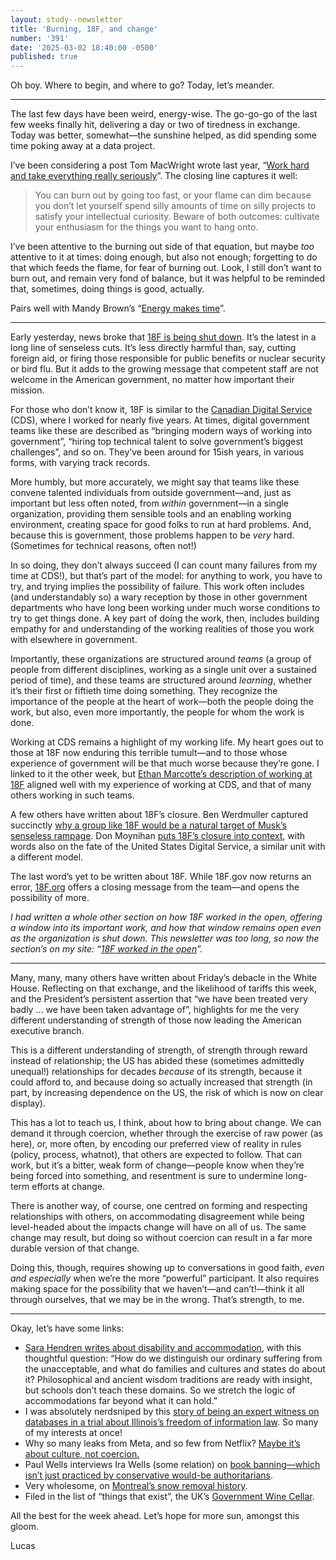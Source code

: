 ```yaml
---
layout: study--newsletter
title: 'Burning, 18F, and change'
number: '391'
date: '2025-03-02 18:40:00 -0500'
published: true
---
```


Oh boy. Where to begin, and where to go? Today, let’s meander.

***

The last few days have been weird, energy-wise. The go-go-go of the last few weeks finally hit, delivering a day or two of tiredness in exchange. Today was better, somewhat—the sunshine helped, as did spending some time poking away at a data project.

I’ve been considering a post Tom MacWright wrote last year, “[Work hard and take everything really seriously](https://macwright.com/2024/01/28/work-hard-and-take-everything-seriously)”. The closing line captures it well: 

> You can burn out by going too fast, or your flame can dim because you don’t let yourself spend silly amounts of time on silly projects to satisfy your intellectual curiosity. Beware of both outcomes: cultivate your enthusiasm for the things you want to hang onto.

I’ve been attentive to the burning out side of that equation, but maybe _too_ attentive to it at times: doing enough, but also not enough; forgetting to do that which feeds the flame, for fear of burning out. Look, I still don’t want to burn out, and remain very fond of balance, but it was helpful to be reminded that, sometimes, doing things is good, actually.

Pairs well with Mandy Brown’s “[Energy makes time](https://everythingchanges.us/blog/energy-makes-time/)”.

***

Early yesterday, news broke that [18F is being shut down](https://www.nextgov.com/people/2025/03/gsa-eliminates-18f/403400/). It’s the latest in a long line of senseless cuts. It’s less directly harmful than, say, cutting foreign aid, or firing those responsible for public benefits or nuclear security or bird flu. But it adds to the growing message that competent staff are not welcome in the American government, no matter how important their mission.

For those who don’t know it, 18F is similar to the [Canadian Digital Service](https://digital.canada.ca/about/) (CDS), where I worked for nearly five years. At times, digital government teams like these are described as “bringing modern ways of working into government”, “hiring top technical talent to solve government’s biggest challenges”, and so on. They’ve been around for 15ish years, in various forms, with varying track records.

More humbly, but more accurately, we might say that teams like these convene talented individuals from outside government—and, just as important but less often noted, from _within_ government—in a single organization, providing them sensible tools and an enabling working environment, creating space for good folks to run at hard problems. And, because this is government, those problems happen to be _very_ hard. (Sometimes for technical reasons, often not!)

In so doing, they don’t always succeed (I can count many failures from my time at CDS!), but that’s part of the model: for anything to work, you have to try, and trying implies the possibility of failure. This work often includes (and understandably so) a wary reception by those in other government departments who have long been working under much worse conditions to try to get things done. A key part of doing the work, then, includes building empathy for and understanding of the working realities of those you work with elsewhere in government.

Importantly, these organizations are structured around _teams_ (a group of people from different disciplines, working as a single unit over a sustained period of time), and these teams are structured around _learning_, whether it’s their first or fiftieth time doing something. They recognize the importance of the people at the heart of work—both the people doing the work, but also, even more importantly, the people for whom the work is done.

Working at CDS remains a highlight of my working life. My heart goes out to those at 18F now enduring this terrible tumult—and to those whose experience of government will be that much worse because they’re gone. I linked to it the other week, but [Ethan Marcotte’s description of working at 18F](https://ethanmarcotte.com/wrote/leaving-18f/) aligned well with my experience of working at CDS, and that of many others working in such teams.

A few others have written about 18F’s closure. Ben Werdmuller captured succinctly [why a group like 18F would be a natural target of Musk’s senseless rampage](https://werd.io/2025/gsa-eliminates-18f). Don Moynihan [puts 18F’s closure into context](https://donmoynihan.substack.com/p/skilled-technologists-are-being-forced), with words also on the fate of the United States Digital Service, a similar unit with a different model.

The last word’s yet to be written about 18F. While 18F.gov now returns an error, [18F.org](https://18f.org/) offers a closing message from the team—and opens the possibility of more.

_I had written a whole other section on how 18F worked in the open, offering a window into its important work, and how that window remains open even as the organization is shut down. This newsletter was too long, so now the section’s on my site: “[18F worked in the open](https://lucascherkewski.com/study/18f-working-openly/)”._

***

Many, many, many others have written about Friday’s debacle in the White House. Reflecting on that exchange, and the likelihood of tariffs this week, and the President’s persistent assertion that “we have been treated very badly … we have been taken advantage of”, highlights for me the very different understanding of strength of those now leading the American executive branch. 

This is a different understanding of strength, of strength through reward instead of relationship; the US has abided these (sometimes admittedly unequal!) relationships for decades _because_ of its strength, because it could afford to, and because doing so actually increased that strength (in part, by increasing dependence on the US, the risk of which is now on clear display).

This has a lot to teach us, I think, about how to bring about change. We can demand it through coercion, whether through the exercise of raw power (as here), or, more often, by encoding our preferred view of reality in rules (policy, process, whatnot), that others are expected to follow. That can work, but it’s a bitter, weak form of change—people know when they’re being forced into something, and resentment is sure to undermine long-term efforts at change.

There is another way, of course, one centred on forming and respecting relationships with others, on accommodating disagreement while being level-headed about the impacts change will have on all of us. The same change may result, but doing so without coercion can result in a far more durable version of that change.

Doing this, though, requires showing up to conversations in good faith, _even and especially_ when we’re the more “powerful” participant. It also requires making space for the possibility that we haven’t—and can’t!—think it all through ourselves, that we may be in the wrong. That’s strength, to me.

***

Okay, let’s have some links:

- [Sara Hendren writes about disability and accommodation](https://sarahendren.com/2025/02/28/receding-goalposts/), with this thoughtful question: “How do we distinguish our ordinary suffering from the unacceptable, and what do families and cultures and states do about it? Philosophical and ancient wisdom traditions are ready with insight, but schools don’t teach these domains. So we stretch the logic of accommodations far beyond what it can hold.”
- I was absolutely nerdsniped by this [story of being an expert witness on databases in a trial about Illinois’s freedom of information law](https://sockpuppet.org/blog/2025/02/09/fixing-illinois-foia/). So many of my interests at once!
- Why so many leaks from Meta, and so few from Netflix? [Maybe it’s about culture, not coercion.](https://daringfireball.net/linked/2025/02/28/meta-fires-leakers)
- Paul Wells interviews Ira Wells (some relation) on [book banning—which isn’t just practiced by conservative would-be authoritarians](https://paulwells.substack.com/p/ira-wells-on-book-banning).
- Very wholesome, on [Montreal’s snow removal history](https://www.cbc.ca/news/canada/montreal/montreal-snow-removal-blower-sicard-1.7462967).
- Filed in the list of “things that exist”, the UK’s [Government Wine Cellar](https://en.wikipedia.org/wiki/Government_Wine_Cellar).

All the best for the week ahead. Let’s hope for more sun, amongst this gloom.

Lucas